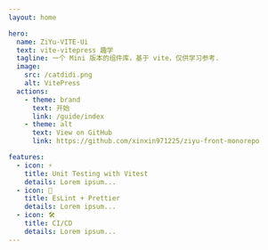 ```yaml
---
layout: home

hero:
  name: ZiYu-VITE-Ui
  text: vite-vitepress 趣学
  tagline: 一个 Mini 版本的组件库，基于 vite，仅供学习参考.
  image:
    src: /catdidi.png
    alt: VitePress
  actions:
    - theme: brand
      text: 开始
      link: /guide/index
    - theme: alt
      text: View on GitHub
      link: https://github.com/xinxin971225/ziyu-front-monorepo

features:
  - icon: ⚡️
    title: Unit Testing with Vitest
    details: Lorem ipsum...
  - icon: 🖖
    title: EsLint + Prettier
    details: Lorem ipsum...
  - icon: 🛠️
    title: CI/CD
    details: Lorem ipsum...
---
```


<!--
## Button 按钮

<div style="margin-bottom:20px;">
  <JSXButton color="blue">主要按钮</JSXButton>
  <JSXButton color="green">绿色按钮</JSXButton>
  <JSXButton color="gray">灰色按钮</JSXButton>
  <JSXButton color="yellow">黄色按钮</JSXButton>
  <JSXButton color="red">红色按钮</JSXButton>
</div> -->
